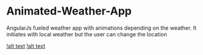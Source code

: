# Animated-Weather-App

AngularJs fueled weather app with animations depending on the weather. It initiates with local weather but the user can change the location

[!alt text](public_html/screens/murmanskscreen.jpg)
[!alt text](public_html/screens/rioscreen.jpg)
